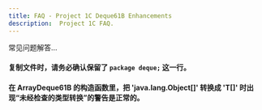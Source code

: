 ```yaml
---
title: FAQ - Project 1C Deque61B Enhancements
description:  Project 1C FAQ.
---
```


常见问题解答...

#### 复制文件时，请务必确认保留了 `package deque;` 这一行。

#### 在 ArrayDeque61B 的构造函数里，把 'java.lang.Object[]' 转换成 'T[]' 时出现“未经检查的类型转换”的警告是正常的。
